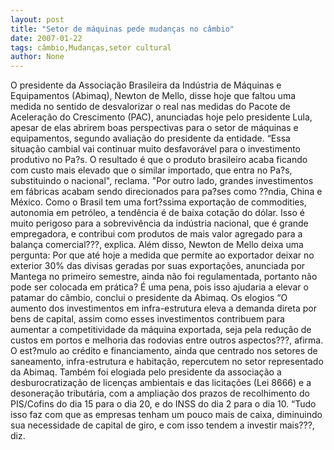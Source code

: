 ```yaml
---
layout: post
title: "Setor de máquinas pede mudanças no câmbio"
date: 2007-01-22
tags: câmbio,Mudanças,setor cultural
author: None
---
```

O presidente da Associação Brasileira da Indústria de Máquinas e Equipamentos (Abimaq), Newton de Mello, disse hoje que faltou uma medida no sentido de desvalorizar o real nas medidas do Pacote de Aceleração do Crescimento (PAC), anunciadas hoje pelo presidente Lula, apesar de elas abrirem boas perspectivas para o setor de máquinas e equipamentos, segundo avaliação do presidente da entidade. 
“Essa situação cambial vai continuar muito desfavorável para o investimento produtivo no Pa?s. O resultado é que o produto brasileiro acaba ficando com custo mais elevado que o similar importado, que entra no Pa?s, substituindo o nacional\", reclama. 
\"Por outro lado, grandes investimentos em fábricas acabam sendo direcionados para pa?ses como ??ndia, China e México. Como o Brasil tem uma fort?ssima exportação de commodities, autonomia em petróleo, a tendência é de baixa cotação do dólar. Isso é muito perigoso para a sobrevivência da indústria nacional, que é grande empregadora, e contribui com produtos de mais valor agregado para a balança comercial???, explica. 
Além disso, Newton de Mello deixa uma pergunta: Por que até hoje a medida que permite ao exportador deixar no exterior 30% das divisas geradas por suas exportações, anunciada por Mantega no primeiro semestre, ainda não foi regulamentada, portanto não pode ser colocada em prática? É uma pena, pois isso ajudaria a elevar o patamar do câmbio, conclui o presidente da Abimaq. 
Os elogios
“O aumento dos investimentos em infra-estrutura eleva a demanda direta por bens de capital, assim como esses investimentos contribuem para aumentar a competitividade da máquina exportada, seja pela redução de custos em portos e melhoria das rodovias entre outros aspectos???, afirma. 
O est?mulo ao crédito e financiamento, ainda que centrado nos setores de saneamento, infra-estrutura e habitação, repercutem no setor representado da Abimaq. Também foi elogiada pelo presidente da associação a desburocratização de licenças ambientais e das licitações (Lei 8666) e a desoneração tributária, com a ampliação dos prazos de recolhimento do PIS/Cofins do dia 15 para o dia 20, e do INSS do dia 2 para o dia 10. 
“Tudo isso faz com que as empresas tenham um pouco mais de caixa, diminuindo sua necessidade de capital de giro, e com isso tendem a investir mais???, diz.  
